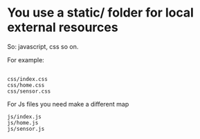 # You use a static/ folder for local external resources
So: javascript, css so on.

For example:
## 
```
css/index.css
css/home.css
css/sensor.css
```

For Js files you need make a different map
```
js/index.js
js/home.js
js/sensor.js
